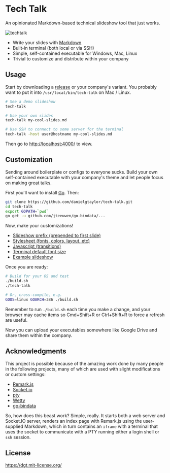 # Tech Talk

An opinionated Markdown-based technical slideshow tool that just works.

![techtalk](https://cloud.githubusercontent.com/assets/106826/22179439/851145a8-e008-11e6-9c31-c391c4025546.gif)

- Write your slides with [Markdown](https://github.com/gnab/remark/wiki/Markdown)
- Built-in terminal (both local or via SSH)
- Simple, self-contained executable for Windows, Mac, Linux
- Trivial to customize and distribute within your company

## Usage

Start by downloading a [release](https://github.com/danielgtaylor/tech-talk/releases) or your company's variant. You probably want to put it into `/usr/local/bin/tech-talk` on Mac / Linux.

```sh
# See a demo slideshow
tech-talk

# Use your own slides
tech-talk my-cool-slides.md

# Use SSH to connect to some server for the terminal
tech-talk -host user@hostname my-cool-slides.md
```

Then go to [http://localhost:4000/](http://localhost:4000/) to view.

## Customization

Sending around boilerplate or configs to everyone sucks. Build your own self-contained executable with your company's theme and let people focus on making great talks.

First you'll want to install [Go](https://golang.org/). Then:

```sh
git clone https://github.com/danielgtaylor/tech-talk.git
cd tech-talk
export GOPATH=`pwd`
go get -u github.com/jteeuwen/go-bindata/...
```

Now, make your customizations!

- [Slideshow prefix (prepended to first slide)](https://github.com/danielgtaylor/tech-talk/tree/master/data/prefix.md)
- [Stylesheet (fonts, colors, layout, etc)](https://github.com/danielgtaylor/tech-talk/tree/master/www/style.css)
- [Javascript (transitions)](https://github.com/danielgtaylor/tech-talk/tree/master/www/script.js)
- [Terminal default font size](https://github.com/danielgtaylor/tech-talk/tree/master/www/wetty/wetty.js)
- [Example slideshow](https://github.com/danielgtaylor/tech-talk/tree/master/data/example.md)

Once you are ready:

```sh
# Build for your OS and test
./build.sh
./tech-talk

# Or, cross-compile, e.g.
GOOS=linux GOARCH=386 ./build.sh
```

Remember to run `./build.sh` each time you make a change, and your browser may cache items so Cmd+Shift+R or Ctrl+Shift+R to force a refresh are useful.

Now you can upload your executables somewhere like Google Drive and share them within the company.

## Acknowledgments

This project is possible because of the amazing work done by many people in the following projects, many of which are used with slight modifications or custom settings:

- [Remark.js](https://github.com/gnab/remark#remark)
- [Socket.io](https://github.com/googollee/go-socket.io)
- [pty](https://github.com/kr/pty)
- [Wetty](https://github.com/krishnasrinivas/wetty)
- [go-bindata](https://github.com/jteeuwen/go-bindata)

So, how does this beast work? Simple, really. It starts both a web server and Socket.IO server, renders an index page with Remark.js using the user-supplied Markdown, which in turn contains an `iframe` with a terminal that uses the socket to communicate with a PTY running either a login shell or `ssh` session.

## License

https://dgt.mit-license.org/
